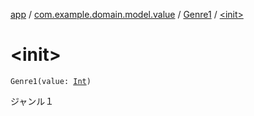 [app](../../index.md) / [com.example.domain.model.value](../index.md) / [Genre1](index.md) / [&lt;init&gt;](./-init-.md)

# &lt;init&gt;

`Genre1(value: `[`Int`](https://kotlinlang.org/api/latest/jvm/stdlib/kotlin/-int/index.html)`)`

ジャンル１

